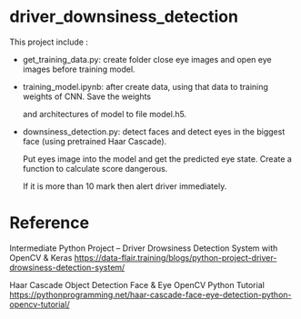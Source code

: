# driver_downsiness_detection

This project include : 

 + get_training_data.py: create folder close eye images and open eye images before training model.
 
 + training_model.ipynb: after create data, using that data to training weights of CNN. Save the weights 
 
    and architectures of model to file model.h5.
 
 + downsiness_detection.py: detect faces and detect eyes in the biggest face (using pretrained Haar Cascade). 
 
   Put eyes image into the model and get the predicted eye state. Create a function to calculate score dangerous.
 
   If it is more than 10 mark then alert driver immediately.
 
 
 # Reference
 
 Intermediate Python Project – Driver Drowsiness Detection System with OpenCV & Keras
 https://data-flair.training/blogs/python-project-driver-drowsiness-detection-system/
 
 Haar Cascade Object Detection Face & Eye OpenCV Python Tutorial
 https://pythonprogramming.net/haar-cascade-face-eye-detection-python-opencv-tutorial/
